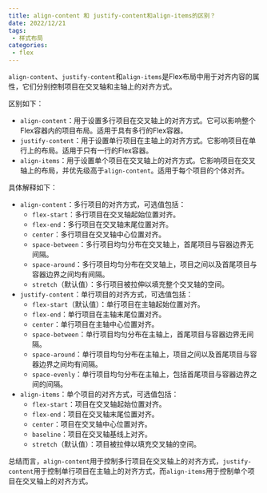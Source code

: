 ```yaml
---
title: align-content 和 justify-content和align-items的区别？
date: 2022/12/21
tags:
 - 样式布局
categories:
 - flex
---
```



`align-content`、`justify-content`和`align-items`是Flex布局中用于对齐内容的属性，它们分别控制项目在交叉轴和主轴上的对齐方式。

区别如下：

- `align-content`：用于设置多行项目在交叉轴上的对齐方式。它可以影响整个Flex容器内的项目布局。适用于具有多行的Flex容器。
- `justify-content`：用于设置单行项目在主轴上的对齐方式。它影响项目在单行上的布局。适用于只有一行的Flex容器。
- `align-items`：用于设置单个项目在交叉轴上的对齐方式。它影响项目在交叉轴上的布局，并优先级高于`align-content`。适用于每个项目的个体对齐。

具体解释如下：

- `align-content`：多行项目的对齐方式，可选值包括：
  - `flex-start`：多行项目在交叉轴起始位置对齐。
  - `flex-end`：多行项目在交叉轴末尾位置对齐。
  - `center`：多行项目在交叉轴中心位置对齐。
  - `space-between`：多行项目均匀分布在交叉轴上，首尾项目与容器边界无间隔。
  - `space-around`：多行项目均匀分布在交叉轴上，项目之间以及首尾项目与容器边界之间均有间隔。
  - `stretch`（默认值）：多行项目被拉伸以填充整个交叉轴的空间。
- `justify-content`：单行项目的对齐方式，可选值包括：
  - `flex-start`（默认值）：单行项目在主轴起始位置对齐。
  - `flex-end`：单行项目在主轴末尾位置对齐。
  - `center`：单行项目在主轴中心位置对齐。
  - `space-between`：单行项目均匀分布在主轴上，首尾项目与容器边界无间隔。
  - `space-around`：单行项目均匀分布在主轴上，项目之间以及首尾项目与容器边界之间均有间隔。
  - `space-evenly`：单行项目均匀分布在主轴上，包括首尾项目与容器边界之间的间隔。
- `align-items`：单个项目的对齐方式，可选值包括：
  - `flex-start`：项目在交叉轴起始位置对齐。
  - `flex-end`：项目在交叉轴末尾位置对齐。
  - `center`：项目在交叉轴中心位置对齐。
  - `baseline`：项目在交叉轴基线上对齐。
  - `stretch`（默认值）：项目被拉伸以填充交叉轴的空间。

总结而言，`align-content`用于控制多行项目在交叉轴上的对齐方式，`justify-content`用于控制单行项目在主轴上的对齐方式，而`align-items`用于控制单个项目在交叉轴上的对齐方式。